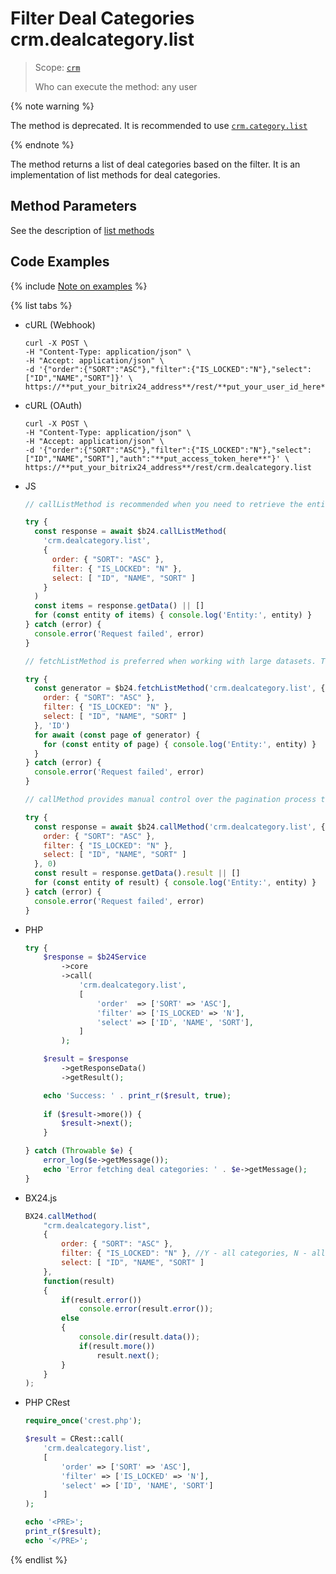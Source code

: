 # Filter Deal Categories crm.dealcategory.list

> Scope: [`crm`](../../../scopes/permissions.md)
>
> Who can execute the method: any user

{% note warning %}

The method is deprecated. It is recommended to use [`crm.category.list`](../../universal/category/crm-category-list.md)

{% endnote %}

The method returns a list of deal categories based on the filter. It is an implementation of list methods for deal categories.

## Method Parameters

See the description of [list methods](../../../how-to-call-rest-api/list-methods-pecularities.md)

## Code Examples

{% include [Note on examples](../../../../_includes/examples.md) %}

{% list tabs %}

- cURL (Webhook)

    ```http
    curl -X POST \
    -H "Content-Type: application/json" \
    -H "Accept: application/json" \
    -d '{"order":{"SORT":"ASC"},"filter":{"IS_LOCKED":"N"},"select":["ID","NAME","SORT"]}' \
    https://**put_your_bitrix24_address**/rest/**put_your_user_id_here**/**put_your_webhook_here**/crm.dealcategory.list
    ```

- cURL (OAuth)

    ```http
    curl -X POST \
    -H "Content-Type: application/json" \
    -H "Accept: application/json" \
    -d '{"order":{"SORT":"ASC"},"filter":{"IS_LOCKED":"N"},"select":["ID","NAME","SORT"],"auth":"**put_access_token_here**"}' \
    https://**put_your_bitrix24_address**/rest/crm.dealcategory.list
    ```

- JS

    ```js
    // callListMethod is recommended when you need to retrieve the entire set of list data and the volume of records is relatively small (up to about 1000 items). The method loads all data at once, which can lead to high memory load when working with large volumes.
    
    try {
      const response = await $b24.callListMethod(
        'crm.dealcategory.list',
        {
          order: { "SORT": "ASC" },
          filter: { "IS_LOCKED": "N" },
          select: [ "ID", "NAME", "SORT" ]
        }
      )
      const items = response.getData() || []
      for (const entity of items) { console.log('Entity:', entity) }
    } catch (error) {
      console.error('Request failed', error)
    }
    
    // fetchListMethod is preferred when working with large datasets. The method implements iterative fetching using a generator, allowing data to be processed in parts and efficiently using memory.
    
    try {
      const generator = $b24.fetchListMethod('crm.dealcategory.list', {
        order: { "SORT": "ASC" },
        filter: { "IS_LOCKED": "N" },
        select: [ "ID", "NAME", "SORT" ]
      }, 'ID')
      for await (const page of generator) {
        for (const entity of page) { console.log('Entity:', entity) }
      }
    } catch (error) {
      console.error('Request failed', error)
    }
    
    // callMethod provides manual control over the pagination process through the start parameter. It is suitable for scenarios where precise control over request batches is required. However, with large volumes of data, it may be less efficient compared to fetchListMethod.
    
    try {
      const response = await $b24.callMethod('crm.dealcategory.list', {
        order: { "SORT": "ASC" },
        filter: { "IS_LOCKED": "N" },
        select: [ "ID", "NAME", "SORT" ]
      }, 0)
      const result = response.getData().result || []
      for (const entity of result) { console.log('Entity:', entity) }
    } catch (error) {
      console.error('Request failed', error)
    }
    ```

- PHP

    ```php
    try {
        $response = $b24Service
            ->core
            ->call(
                'crm.dealcategory.list',
                [
                    'order'  => ['SORT' => 'ASC'],
                    'filter' => ['IS_LOCKED' => 'N'],
                    'select' => ['ID', 'NAME', 'SORT'],
                ]
            );
    
        $result = $response
            ->getResponseData()
            ->getResult();
    
        echo 'Success: ' . print_r($result, true);
        
        if ($result->more()) {
            $result->next();
        }
    
    } catch (Throwable $e) {
        error_log($e->getMessage());
        echo 'Error fetching deal categories: ' . $e->getMessage();
    }
    ```

- BX24.js

    ```js
    BX24.callMethod(
        "crm.dealcategory.list",
        {
            order: { "SORT": "ASC" },
            filter: { "IS_LOCKED": "N" }, //Y - all categories, N - all categories except deleted. Deleted categories are not permanently removed from the database but only blocked.
            select: [ "ID", "NAME", "SORT" ]
        },
        function(result)
        {
            if(result.error())
                console.error(result.error());
            else
            {
                console.dir(result.data());            
                if(result.more())
                    result.next();                        
            }
        }
    );
    ```

- PHP CRest

    ```php
    require_once('crest.php');

    $result = CRest::call(
        'crm.dealcategory.list',
        [
            'order' => ['SORT' => 'ASC'],
            'filter' => ['IS_LOCKED' => 'N'],
            'select' => ['ID', 'NAME', 'SORT']
        ]
    );

    echo '<PRE>';
    print_r($result);
    echo '</PRE>';
    ```

{% endlist %}